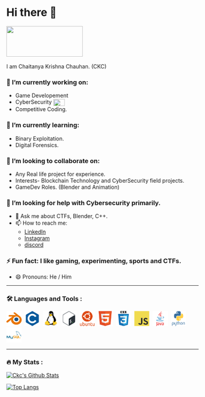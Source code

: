 # Hi there 👋  
<a>
  <img src="https://media.giphy.com/media/Wj7lNjMNDxSmc/giphy.gif" width="200" height="80"/>
 </a>

I am Chaitanya Krishna Chauhan. (CKC)

### 🔭  I’m currently working on:
  - Game Developement
  -  CyberSecurity <a>   <img src="https://media.giphy.com/media/2i7jspnRBYgg6v4Oki/giphy.gif" align="center" width="30" height="18">   </a>
  -   Competitive Coding.
### 🌱 I’m currently learning:
  - Binary Exploitation.
  - Digital Forensics.
### 👯 I’m looking to collaborate on:
- Any Real life project for experience. 
- Interests- Blockchain Technology and CyberSecurity field projects.
- GameDev Roles. (Blender and Animation)
### 🤔 I’m looking for help with Cybersecurity primarily.
- 💬 Ask me about CTFs, Blender, C++.
- 📫 How to reach me: 
  - [LinkedIn](https://www.linkedin.com/in/chaitanya-krishna-chauhan-58a87b226/)
  - [Instagram](https://www.instagram.com/ckc9759/)
  - [discord](https://discordapp.com/users/760729961119481887)
### ⚡ Fun fact: I like gaming, experimenting, sports and CTFs.
- 😄 Pronouns: He / Him


  
---

### :hammer_and_wrench: Languages and Tools :  

<div>
 <img src="https://github.com/devicons/devicon/blob/master/icons/blender/blender-original.svg" title="Blender" alt="Blender" width="40" height="40"/>&nbsp;
 <img src="https://github.com/devicons/devicon/blob/master/icons/c/c-plain.svg" title="C++" alt="C++" width="40" height="40"/>&nbsp;
  <img src="https://github.com/devicons/devicon/blob/master/icons/linux/linux-original.svg"  title="Linux" alt="Linux" width="40" height="40"/>&nbsp;
 <img src="https://github.com/devicons/devicon/blob/master/icons/bash/bash-original.svg" title="Bash" alt="Bash" width="40" height="40"/>&nbsp;
   <img src="https://github.com/devicons/devicon/blob/master/icons/ubuntu/ubuntu-plain-wordmark.svg" title="Ubuntu" alt="Ubuntu" width="40" height="40"/>&nbsp;
  <img src="https://github.com/devicons/devicon/blob/master/icons/html5/html5-original.svg" title="HTML" alt="HTML" width="40" height="40"/>&nbsp;
 <img src="https://github.com/devicons/devicon/blob/master/icons/css3/css3-original-wordmark.svg" title="CSS" alt="CSS" width="40" height="40"/>&nbsp;
 <img src="https://github.com/devicons/devicon/blob/master/icons/javascript/javascript-original.svg" title="JavaScript" alt="JavaScript" width="40" height="40"/>&nbsp;
 <img src="https://github.com/devicons/devicon/blob/master/icons/java/java-original-wordmark.svg" title="Java" alt="Java" width="40" height="40"/>&nbsp;
 <img src="https://github.com/devicons/devicon/blob/master/icons/python/python-original-wordmark.svg" title="Python"  alt="Python" width="40" height="40"/>&nbsp;
 <img src="https://github.com/devicons/devicon/blob/master/icons/mysql/mysql-original-wordmark.svg" title="MySQL"  alt="MySQL" width="40" height="40"/>&nbsp;
</div>  
    
---

### :fire: My Stats :  

<a href="https://github.com/anuraghazra/github-readme-stats"><img src="https://github-readme-stats.vercel.app/api?username=ckc1404&theme=dark&background=000000&show_icons=true&include_all_commits=true&theme=buefy&hide_border=true" alt="Ckc's Github Stats" /></a>
  
  
  
[![Top Langs](https://github-readme-stats.vercel.app/api/top-langs/?username=ckc1404&layout=compact&theme=vision-friendly-dark)](https://github.com/anuraghazra/github-readme-stats)




